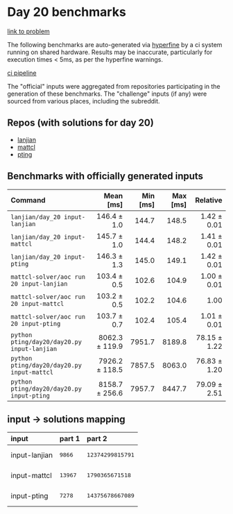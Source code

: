 # Day 20 benchmarks

[link to problem](http://adventofcode.com/2022/day/20)

The following benchmarks are auto-generated via [hyperfine](https://github.com/sharkdp/hyperfine) by a ci system running on shared hardware. Results may be inaccurate, particularly for execution times < 5ms, as per the hyperfine warnings.

[ci pipeline](http://ci.papercode.net:8080/teams/aoc2022/pipelines/aoc-compare-2022)

The "official" inputs were aggregated from repositories participating in the generation of these benchmarks. The "challenge" inputs (if any) were sourced from various places, including the subreddit.

## Repos (with solutions for day 20)


- [lanjian](https://github.com/LanJian/aoc-2022)
- [mattcl](https://github.com/mattcl/aoc2022)
- [pting](https://github.com/pting/aoc2022)

## Benchmarks with officially generated inputs
| Command | Mean [ms] | Min [ms] | Max [ms] | Relative |
|:---|---:|---:|---:|---:|
| `lanjian/day_20 input-lanjian` | 146.4 ± 1.0 | 144.7 | 148.5 | 1.42 ± 0.01 |
| `lanjian/day_20 input-mattcl` | 145.7 ± 1.0 | 144.4 | 148.2 | 1.41 ± 0.01 |
| `lanjian/day_20 input-pting` | 146.3 ± 1.3 | 145.0 | 149.1 | 1.42 ± 0.01 |
| `mattcl-solver/aoc run 20 input-lanjian` | 103.4 ± 0.5 | 102.6 | 104.9 | 1.00 ± 0.01 |
| `mattcl-solver/aoc run 20 input-mattcl` | 103.2 ± 0.5 | 102.2 | 104.6 | 1.00 |
| `mattcl-solver/aoc run 20 input-pting` | 103.7 ± 0.7 | 102.4 | 105.4 | 1.01 ± 0.01 |
| `python pting/day20/day20.py input-lanjian` | 8062.3 ± 119.9 | 7951.7 | 8189.8 | 78.15 ± 1.22 |
| `python pting/day20/day20.py input-mattcl` | 7926.2 ± 118.5 | 7857.5 | 8063.0 | 76.83 ± 1.20 |
| `python pting/day20/day20.py input-pting` | 8158.7 ± 256.6 | 7957.7 | 8447.7 | 79.09 ± 2.51 |

## input -> solutions mapping
|input|part 1|part 2|
|:---|:---|:---|
|input-lanjian|<pre>9866</pre>|<pre>12374299815791</pre>|
|input-mattcl|<pre>13967</pre>|<pre>1790365671518</pre>|
|input-pting|<pre>7278</pre>|<pre>14375678667089</pre>|
